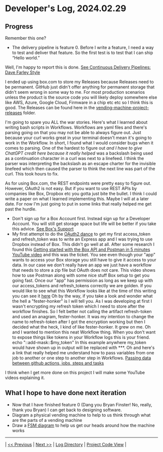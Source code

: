 # Developer's Log, 2024.02.29

## Progress

Remember this one?

* The delivery pipeline is feature 0. Before I write a feature, I need a way to test and deliver that feature. So the first test is to test that I can ship “Hello world.”

Well, I'm happy to report this is done. [See Continuous Delivery Pipelines: Dave Farley Style](https://woodyb.github.io/vending-machine-project/design/CD-Deployment-Pipelines.pdf)

I ended up using box.com to store my Releases because Releases need to be permanent. GitHub just didn't offer anything for permanent storage that didn't seem wrong in some way to me. For most production scenarios unless the product is the source code you will likely deploy somewhere else like AWS, Azure, Google Cloud, Firmware in a chip etc etc so I think this is good. The Releases can be found here in the [vending-machine-project-releases](https://app.box.com/s/rdff61foy8s2y3uoo4j0qbhijkt1er17/folder/250524193403) folder.

I'm going to spare you ALL the war stories. Here's what I learned about writing bash scripts in Workflows. Workflows are yaml files and there's parsing going on that you may not be able to always figure out. Just because your curl works great in your terminal doesn't mean it's going to work in the Workflow. In short, I found what I would consider bugs when it comes to parsing. One of the hardest to figure out _and I have to give ChatGPT credit here because it really helped_ was a backslash being used as a continuation character in a curl was next to a linefeed. I think the parser was interpreting the backslash as an escape charter for the invisible linefeed which then caused the parser to think the next line was part of the curl. This took hours to fix.

As for using Box.com, the REST endpoints were pretty easy to figure out. However, OAuth2 is not easy. But if you want to use REST APIs by companies like Box, Dropbox etc you gotta just bite the bullet. I think I could write a paper on what I learned implementing this. Maybe I will at a later date. For now I'm just going to put in some links that really helped me get past the hurdle.

* Don't sign up for a Box Account first. Instead sign up for a Developer Account. You will still
get storage space but life will be better if you take this advice. [See Box's Support](https://support.box.com/hc/en-us/articles/4636662134803-Creating-Your-Developer-Account)
* My first attempt to do the [OAuth2 dance](https://auth0.com/docs/get-started/authentication-and-authorization-flow/authorization-code-flow) to get my first access_token and refresh_token was to write an Express app and I was trying to use Dropbox instead of Box. This didn't go well at all. After some research I found this [Getting started with the Box API and Postman in 5 minutes YouTube video](https://www.youtube.com/watch?v=aEILZ_tukLg) and this was the ticket. You see even though your "app" wants to access your Box storage you still have to give it access to your data. In our case we don't really have an app we just have a workflow that needs to store a zip file but OAuth does not care. This video shows how to use Postman along with some nice stuff Box setup to get you going fast. Once our "app" has permission as long as we keep up with our access_tokens and refresh_tokens correctly
we are golden. If you would like to see what this Workflow looks like at the time of this writing you can see it [here](https://github.com/WoodyB/vending-machine-project/blob/rc-420/.github/workflows/create-release.yml) Oh by the way, if you take a look and wonder what the hell a "fester-honker" is I will tell you. As I was developing at first I wasn't encrypting my refresh token which I need to store after the workflow finishes. So I felt better not calling the
artifact refresh-token and used an anagram, fester-honker. It was my intention to change the name to refresh-token after I got the encryption working but then I decided what the heck, I kind of like fester-honker. It grew on me. Oh and I wanted to mention this neat Workflow thing. When you don't want to expose things like tokens in your Workflow logs this is your friend. echo "::add-mask::$my_token" In this example anywhere my_token would have shown up in output will be replaced with ***. Oh and here's a link that really helped me understand how to pass variables from one job to another or one step to another step in Workflows. [Passing data between github actions, jobs, steps and tasks](https://kymidd.medium.com/lets-do-devops-passing-data-between-github-actions-jobs-steps-and-tasks-and-make-matrixes-30ceaf2db9b6)

I think when I get more done on this project I will make some YouTube videos explaining it.

## What I hope to have done next iteration

* Now that I have finished feature 0 (Dang you Bryan Finster! No, really, thank you Bryan) I can get back to designing software.
* Diagram a physical vending machine to help to us think through what are the parts of a vending machine
* Draw a [FSM diagram](https://en.wikipedia.org/wiki/Finite-state_machine) to help us get our heads around how the machine works

---
| [<< Previous](https://woodyb.github.io/vending-machine-project/design/developers-log/2024.02.13)
| [Next >>](https://woodyb.github.io/vending-machine-project/design/developers-log/2024.03.03)
| [Log Directory](https://woodyb.github.io/vending-machine-project/design/developers-log/Directory-Of-Developers-Logs)
| [Project Code View](https://github.com/WoodyB/vending-machine-project) |
